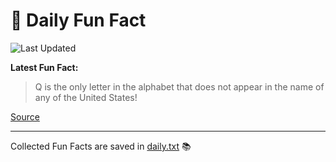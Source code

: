 # 🌟 Daily Fun Fact

![Last Updated](https://img.shields.io/badge/Last_Updated-2025_05_04-blue?style=flat-square)

**Latest Fun Fact:**

> Q is the only letter in the alphabet that does not appear in the name of any of the United States!

[Source](http://www.djtech.net/humor/useless_facts.htm)

---

Collected Fun Facts are saved in [daily.txt](daily.txt) 📚
